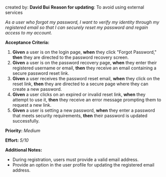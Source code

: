 created by: **David Bui**
**Reason for updating**: To avoid using external services

_As a user who forgot my password, I want to verify my identity through my registered email so that I can securely reset my password and regain access to my account._

**Acceptance Criteria:**

1. **Given** a user is on the login page, **when** they click "Forgot Password," **then** they are directed to the password recovery screen.
2. **Given** a user is on the password recovery page, **when** they enter their registered username or email, **then** they receive an email containing a secure password reset link.
3. **Given** a user receives the password reset email, **when** they click on the reset link, **then** they are directed to a secure page where they can create a new password.
4. **Given** a user clicks on an expired or invalid reset link, **when** they attempt to use it, **then** they receive an error message prompting them to request a new link.
5. **Given** a user is setting a new password, **when** they enter a password that meets security requirements, **then** their password is updated successfully.

**Priority:**
_Medium_

**Effort:**
_5/10_

**Additional Notes:**

- During registration, users must provide a valid email address.
- Provide an option in the user profile for updating the registered email address.